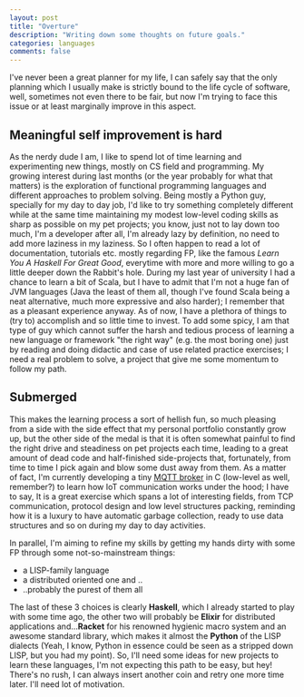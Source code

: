 ```yaml
---
layout: post
title: "Overture"
description: "Writing down some thoughts on future goals."
categories: languages
comments: false
---
```


I've never been a great planner for my life, I can safely say that the only
planning which I usually make is strictly bound to the life cycle of software,
well, sometimes not even there to be fair, but now I'm trying to face this
issue or at least marginally improve in this aspect.

<!--more-->

## Meaningful self improvement is hard

As the nerdy dude I am, I like to spend lot of time learning and experimenting
new things, mostly on CS field and programming. My growing interest during last
months (or the year probably for what that matters) is the exploration of
functional programming languages and different approaches to problem solving.
Being mostly a Python guy, specially for my day to day job, I'd like to try
something completely different while at the same time maintaining my modest
low-level coding skills as sharp as possible on my pet projects; you know, just
not to lay down too much, I'm a developer after all, I'm already lazy by
definition, no need to add more laziness in my laziness. So I often happen to
read a lot of documentation, tutorials etc. mostly regarding FP, like the
famous *Learn You A Haskell For Great Good*, everytime with more and more
willing to go a little deeper down the Rabbit's hole. During my last year of
university I had a chance to learn a bit of Scala, but I have to admit that I'm
not a huge fan of JVM languages (Java the least of them all, though I've found
Scala being a neat alternative, much more expressive and also harder); I
remember that as a pleasant experience anyway. As of now, I have a plethora of
things to (try to) accomplish and so little time to invest. To add some spicy,
I am that type of guy which cannot suffer the harsh and tedious process of
learning a new language or framework "the right way" (e.g. the most boring one)
just by reading and doing didactic and case of use related practice exercises;
I need a real problem to solve, a project that give me some momentum to follow
my path.

## Submerged

This makes the learning process a sort of hellish fun, so much pleasing from a
side with the side effect that my personal portfolio constantly grow up, but
the other side of the medal is that it is often somewhat painful to find the
right drive and steadiness on pet projects each time, leading to a great amount
of dead code and half-finished side-projects that, fortunately, from time to
time I pick again and blow some dust away from them. As a matter of fact, I'm
currently developing a tiny [MQTT broker](https://github.com/codepr/sol) in
C (low-level as well, remember?) to learn how IoT communication works under the
hood; I have to say, It is a great exercise which spans a lot of interesting
fields, from TCP communication, protocol design and low level structures
packing, reminding how it is a luxury to have automatic garbage collection,
ready to use data structures and so on during my day to day activities.

In parallel, I'm aiming to refine my skills by getting my hands dirty with some
FP through some not-so-mainstream things:

- a LISP-family language
- a distributed oriented one and ..
- ..probably the purest of them all

The last of these 3 choices is clearly **Haskell**, which I already started to
play with some time ago, the other two will probably be **Elixir** for
distributed applications and...**Racket** for his renowned hygienic macro
system and an awesome standard library, which makes it almost the **Python** of
the LISP dialects (Yeah, I know, Python in essence could be seen as a stripped
down LISP, but you had my point). So, I'll need some ideas for new projects to
learn these languages, I'm not expecting this path to be easy, but hey! There's
no rush, I can always insert another coin and retry one more time later. I'll
need lot of motivation.
